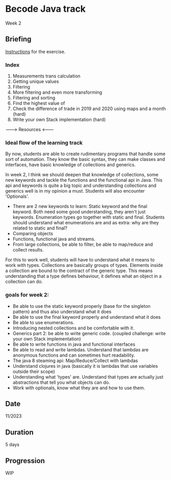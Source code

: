 # Becode Java track
Week 2

## Briefing
[Instructions](https://github.com/becodeorg/CRL-KELLER-6/blob/main/1.TRAIL/3.The-Mountain/Java/week_2/readme.md) for the exercise.

### Index

1. Measurements trans calculation
1. Getting unique values
1. Filtering
1. More filtering and even more transforming
1. Filtering and sorting
1. Find the highest value of
1. Check the difference of trade in 2019 and 2020 using maps and a month (hard)
1. Write your own Stack implementation (hard)

---> Resources <---

### Ideal flow of the learning track

By now, students are able to create rudimentary programs that handle some sort of automation. They know the basic syntax, they can make classes and interfaces, have basic knowledge of collections and generics.

In week 2, I think we should deepen that knowledge of collections, some new keywords and tackle the functions and the functional api in Java. This api and keywords is quite a big topic and understanding collections and generics well is in my opinion a must. Students will also encounter 'Optionals'.

- There are 2 new keywords to learn: Static keyword and the final keyword. Both need some good understanding, they aren't just keywords. Enumeration types go together with static and final. Students should understand what enumerations are and as extra: why are they related to static and final?
- Comparing objects
- Functions, functional java and streams.
- From large collections, be able to filter, be able to map/reduce and collect results.

For this to work well, students will have to understand what it means to work with types. Collections are basically groups of types. Elements inside a collection are bound to the contract of the generic type. This means understanding that a type defines behaviour, it defines what an object in a collection can do.

### goals for week 2:

- Be able to use the static keyword properly (base for the singleton pattern) and thus also understand what it does
- Be able to use the final keyword properly and understand what it does
- Be able to use enumerations.
- Introducing nested collections and be comfortable with it.
- Generics part 2: be able to write generic code. (coupled challenge: write your own Stack implementation)
- Be able to write functions in java and functional interfaces
- Be able to read and write lambdas. Understand that lambdas are anonymous functions and can sometimes hurt readability.
- The java 8 steaming api: Map/Reduce/Collect with lambdas
- Understand clojures in java (basically it is lambdas that use variables outside their scope)
- Understanding what 'types' are. Understand that types are actually just abstractions that tell you what objects can do.
- Work with optionals, know what they are and how to use them.

## Date
11/2023

## Duration
5 days

## Progression
WIP